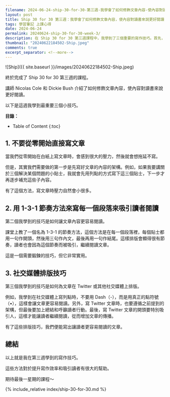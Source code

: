 ```yaml
---
filename: 2024-06-24-ship-30-for-30-第三週-我學會了如何修飾文章內容-使內容對讀書來說更好閱讀.md
layout: post
title: Ship 30 for 30 第三週：我學會了如何修飾文章內容，使內容對讀書來說更好閱讀
tags: 學習筆記 上課心得
date: 2024-06-24
permalink: 20240624-ship-30-for-30-week-3/
description: 在 Ship 30 for 30 第三週課程中，我學到了三個重要的寫作技巧。首先，先建立文章架構而非從零開始，能減輕寫作壓力。其次，運用 1-3-1 節奏法讓內容更有條理，吸引讀者注意。最後，掌握社交媒體的排版技巧，如用點符號取代 Dash，使文章更易讀，並在開頭吸引讀者。這些方法能顯著提升你的寫作效果。
thumbnail: "20240622184502-Ship.jpeg"
comments: true
excerpt_separator: <!--more-->
---
```



![Ship]({{ site.baseurl }}/images/20240622184502-Ship.jpeg)  

終於完成了 Ship 30 for 30 第三週的課程。

講師 Nicolas Cole 和 Dickie Bush 介紹了如何修飾文章內容，使內容對讀書來說更好閱讀。

以下是這週我學到最重要三個小技巧。

<!--more-->

**目錄：**

* Table of Content
{:toc}

## 1. 不要從零開始直接寫文章

當我們從零開始在白紙上寫文章時，會感到很大的壓力，然後就會想拖延不寫。

但是，其實我們需要做的第一步是先寫好文章的內容的架構。例如，如果我要講關於三個解決某個問題的小貼士，我就會先用列點的方式寫下這三個貼士，下一步才再逐步補充這些子內容。

有了這個方法，寫文章時壓力自然會小很多。

## 2. 用 1-3-1 節奏方法來寫每一個段落來吸引讀者閱讀

第二個我學到的技巧是如何讓文章內容更容易閱讀。

課堂上教了一個名為 1-3-1 的節奏方法，這個方法是在每一個段落裡，每個貼士都用一句作開頭，然後用三句作內文，最後再用一句作結尾。這樣排版會顯得很有節奏，讀者也會因為這個節奏而被吸引，繼續閱讀文章。

這是一個需要鍛鍊的技巧，但它非常實用。

## 3. 社交媒體排版技巧

第三個我學到的技巧是如何為文章在 Twitter 或其他社交媒體上排版。

例如，我學到在社交媒體上寫列點時，不要用 Dash（-），而是用真正的點符號（•），這樣會讓文章更容易閱讀。另外，寫 Twitter 文章時，也要遵循之前提到的架構，但最後要加上總結和呼籲讀者行動。最後，寫 Twitter 文章的開頭要特別吸引人，這樣才能讓讀者繼續閱讀，從而增加文章的傳播。

有了這些排版技巧，我們便能寫出讓讀者更容易閱讀的文章。

## 總結

以上就是我在第三週學到的寫作技巧。

這些方法對於提升寫作效率和吸引讀者有很大的幫助。

期待最後一星期的課程～



<!-- Meta Summary -->
<!--
在 Ship 30 for 30 第三週課程中，我學到了三個重要的寫作技巧。首先，先建立文章架構而非從零開始，能減輕寫作壓力。其次，運用 1-3-1 節奏法讓內容更有條理，吸引讀者注意。最後，掌握社交媒體的排版技巧，如用點符號取代 Dash，使文章更易讀，並在開頭吸引讀者。這些方法能顯著提升你的寫作效果。
-->


{% include_relative index/ship-30-for-30.md %}



<!--
- [Ship 30 for 30 第三週：我學會了如何修飾文章內容，使內容對讀書來說更好閱讀]({{ site.baseurl }}/20240624-ship-30-for-30-week-3/)
-->
